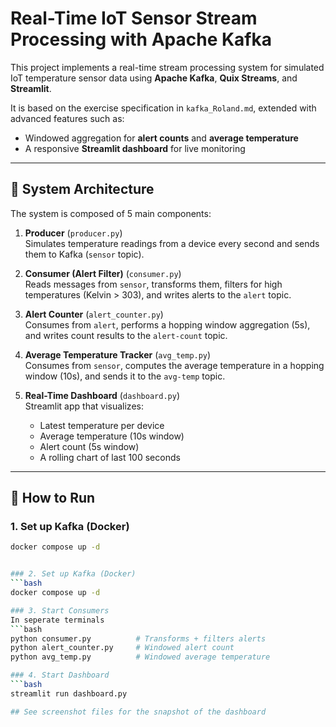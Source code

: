 # Real-Time IoT Sensor Stream Processing with Apache Kafka

This project implements a real-time stream processing system for simulated IoT temperature sensor data using **Apache Kafka**, **Quix Streams**, and **Streamlit**.

It is based on the exercise specification in `kafka_Roland.md`, extended with advanced features such as:
- Windowed aggregation for **alert counts** and **average temperature**
- A responsive **Streamlit dashboard** for live monitoring

---

## 🔧 System Architecture

The system is composed of 5 main components:

1. **Producer** (`producer.py`)  
   Simulates temperature readings from a device every second and sends them to Kafka (`sensor` topic).

2. **Consumer (Alert Filter)** (`consumer.py`)  
   Reads messages from `sensor`, transforms them, filters for high temperatures (Kelvin > 303), and writes alerts to the `alert` topic.

3. **Alert Counter** (`alert_counter.py`)  
   Consumes from `alert`, performs a hopping window aggregation (5s), and writes count results to the `alert-count` topic.

4. **Average Temperature Tracker** (`avg_temp.py`)  
   Consumes from `sensor`, computes the average temperature in a hopping window (10s), and sends it to the `avg-temp` topic.

5. **Real-Time Dashboard** (`dashboard.py`)  
   Streamlit app that visualizes:
   - Latest temperature per device
   - Average temperature (10s window)
   - Alert count (5s window)
   - A rolling chart of last 100 seconds

---

## 🚀 How to Run

### 1. Set up Kafka (Docker)
```bash
docker compose up -d


### 2. Set up Kafka (Docker)
```bash
docker compose up -d

### 3. Start Consumers
In seperate terminals
```bash
python consumer.py          # Transforms + filters alerts
python alert_counter.py     # Windowed alert count
python avg_temp.py          # Windowed average temperature

### 4. Start Dashboard
```bash
streamlit run dashboard.py

## See screenshot files for the snapshot of the dashboard